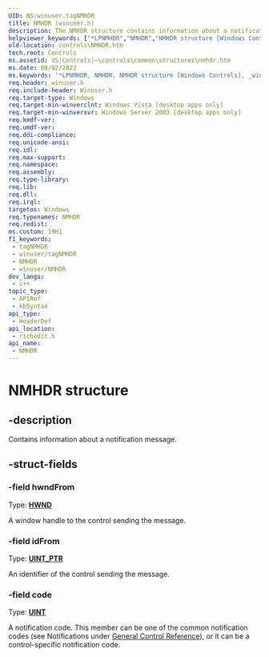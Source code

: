 ```yaml
---
UID: NS:winuser.tagNMHDR
title: NMHDR (winuser.h)
description: The NMHDR structure contains information about a notification message. (NMHDR structure)
helpviewer_keywords: ["*LPNMHDR","NMHDR","NMHDR structure [Windows Controls]","_win32_NMHDR_str","_win32_NMHDR_str_cpp","controls.NMHDR","controls._win32_NMHDR_str","richedit/NMHDR"]
old-location: controls\NMHDR.htm
tech.root: Controls
ms.assetid: VS|Controls|~\controls\common\structures\nmhdr.htm
ms.date: 08/02/2022
ms.keywords: '*LPNMHDR, NMHDR, NMHDR structure [Windows Controls], _win32_NMHDR_str, _win32_NMHDR_str_cpp, controls.NMHDR, controls._win32_NMHDR_str, richedit/NMHDR'
req.header: winuser.h
req.include-header: Winuser.h
req.target-type: Windows
req.target-min-winverclnt: Windows Vista [desktop apps only]
req.target-min-winversvr: Windows Server 2003 [desktop apps only]
req.kmdf-ver: 
req.umdf-ver: 
req.ddi-compliance: 
req.unicode-ansi: 
req.idl: 
req.max-support: 
req.namespace: 
req.assembly: 
req.type-library: 
req.lib: 
req.dll: 
req.irql: 
targetos: Windows
req.typenames: NMHDR
req.redist: 
ms.custom: 19H1
f1_keywords:
 - tagNMHDR
 - winuser/tagNMHDR
 - NMHDR
 - winuser/NMHDR
dev_langs:
 - c++
topic_type:
 - APIRef
 - kbSyntax
api_type:
 - HeaderDef
api_location:
 - richedit.h
api_name:
 - NMHDR
---
```


# NMHDR structure


## -description

Contains information about a notification message.

## -struct-fields

### -field hwndFrom

Type: <b><a href="/windows/desktop/WinProg/windows-data-types">HWND</a></b>

A window handle to the control sending the message.

### -field idFrom

Type: <b><a href="/windows/desktop/WinProg/windows-data-types">UINT_PTR</a></b>

An identifier of the control sending the message.

### -field code

Type: <b><a href="/windows/desktop/WinProg/windows-data-types">UINT</a></b>

A notification code. This member can be one of the common notification codes (see Notifications under <a href="/windows/desktop/Controls/common-control-reference">General Control Reference</a>), or it can be a control-specific notification code.
